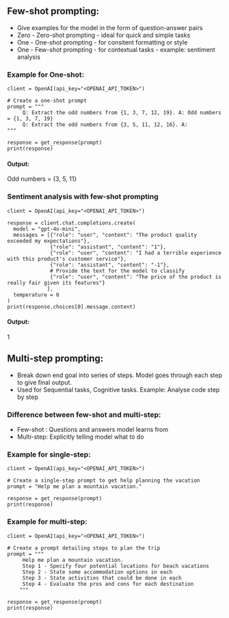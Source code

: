 ## Few-shot prompting:
- Give examples for the model in the form of question-answer pairs
- Zero - Zero-shot prompting - ideal for quick and simple tasks
- One - One-shot prompting - for consitent formatting or style
- One - Few-shot prompting - for contextual tasks - example: sentiment analysis

### Example for One-shot:
```
client = OpenAI(api_key="<OPENAI_API_TOKEN>")

# Create a one-shot prompt
prompt = """
     Q: Extract the odd numbers from {1, 3, 7, 12, 19}. A: Odd numbers = {1, 3, 7, 19}
     Q: Extract the odd numbers from {3, 5, 11, 12, 16}. A:
"""

response = get_response(prompt)
print(response)
```
#### Output:
Odd numbers = {3, 5, 11}

### Sentiment analysis with few-shot prompting
```
client = OpenAI(api_key="<OPENAI_API_TOKEN>")

response = client.chat.completions.create(
  model = "gpt-4o-mini",
  messages = [{"role": "user", "content": "The product quality exceeded my expectations"},
              {"role": "assistant", "content": "1"},
              {"role": "user", "content": "I had a terrible experience with this product's customer service"},
              {"role": "assistant", "content": "-1"},
              # Provide the text for the model to classify
              {"role": "user", "content": "The price of the product is really fair given its features"}
             ],
  temperature = 0
)
print(response.choices[0].message.content)
```
#### Output: 
1

## Multi-step prompting:
- Break down end goal into series of steps. Model goes through each step to give final output.
- Used for Sequential tasks, Cognitive tasks. Example: Analyse code step by step
  
### Difference between few-shot and multi-step:
- Few-shot : Questions and answers model learns from
- Multi-step: Explicitly telling model what to do

### Example for single-step:
```
client = OpenAI(api_key="<OPENAI_API_TOKEN>")

# Create a single-step prompt to get help planning the vacation
prompt = "Help me plan a mountain vacation."

response = get_response(prompt)
print(response)
```

### Example for multi-step:
```
client = OpenAI(api_key="<OPENAI_API_TOKEN>")

# Create a prompt detailing steps to plan the trip
prompt = """
     Help me plan a mountain vacation.
     Step 1 - Specify four potential locations for beach vacations
     Step 2 - State some accommodation options in each
     Step 3 - State activities that could be done in each
     Step 4 - Evaluate the pros and cons for each destination
    """

response = get_response(prompt)
print(response)
```
